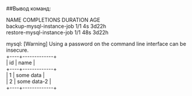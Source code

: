 ##Вывод команд:

NAME                         COMPLETIONS   DURATION   AGE  
backup-mysql-instance-job    1/1           4s         3d22h  
restore-mysql-instance-job   1/1           48s        3d22h


mysql: [Warning] Using a password on the command line interface can be insecure.  
+----+-------------+  
| id | name        |  
+----+-------------+  
|  1 | some data   |  
|  2 | some data-2 |  
+----+-------------+  

